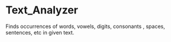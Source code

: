 # Text_Analyzer
Finds occurrences of words, vowels, digits, consonants , spaces, sentences, etc in given text.
